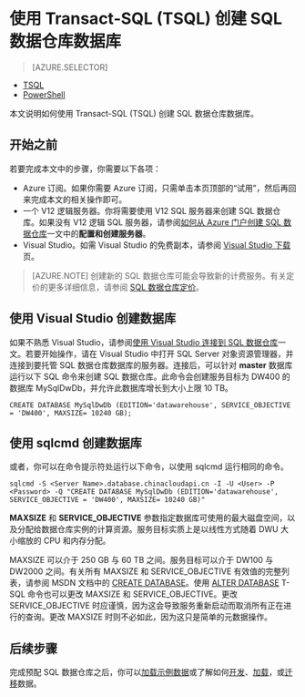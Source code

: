 <properties
   pageTitle="使用 TSQL 创建 SQL 数据仓库 | Azure"
   description="了解如何使用 TSQL 创建 Azure SQL 数据仓库"
   services="sql-data-warehouse"
   documentationCenter="NA"
   authors="lodipalm"
   manager="barbkess"
   editor=""
   tags="azure-sql-data-warehouse"/>

<tags
   ms.service="sql-data-warehouse"
   ms.date="04/20/2016"
   wacn.date="06/23/2016"/>

# 使用 Transact-SQL (TSQL) 创建 SQL 数据仓库数据库

> [AZURE.SELECTOR]
- [TSQL](/documentation/articles/sql-data-warehouse-get-started-create-database-tsql/)
- [PowerShell](/documentation/articles/sql-data-warehouse-get-started-provision-powershell/)

本文说明如何使用 Transact-SQL (TSQL) 创建 SQL 数据仓库数据库。

## 开始之前

若要完成本文中的步骤，你需要以下各项：

- Azure 订阅。如果你需要 Azure 订阅，只需单击本页顶部的“试用”，然后再回来完成本文的相关操作即可。
- 一个 V12 逻辑服务器。你将需要使用 V12 SQL 服务器来创建 SQL 数据仓库。如果没有 V12 逻辑 SQL 服务器，请参阅[如何从 Azure 门户创建 SQL 数据仓库][]一文中的**配置和创建服务器**。
- Visual Studio。如需 Visual Studio 的免费副本，请参阅 [Visual Studio 下载][]页。


> [AZURE.NOTE] 创建新的 SQL 数据仓库可能会导致新的计费服务。有关定价的更多详细信息，请参阅 [SQL 数据仓库定价][]。

## 使用 Visual Studio 创建数据库

如果不熟悉 Visual Studio，请参阅[使用 Visual Studio 连接到 SQL 数据仓库][]一文。若要开始操作，请在 Visual Studio 中打开 SQL Server 对象资源管理器，并连接到要托管 SQL 数据仓库数据库的服务器。连接后，可以针对 **master** 数据库运行以下 SQL 命令来创建 SQL 数据仓库。此命令会创建服务目标为 DW400 的数据库 MySqlDwDb，并允许此数据库增长到大小上限 10 TB。

```
CREATE DATABASE MySqlDwDb (EDITION='datawarehouse', SERVICE_OBJECTIVE = 'DW400', MAXSIZE= 10240 GB);
```

## 使用 sqlcmd 创建数据库

或者，你可以在命令提示符处运行以下命令，以使用 sqlcmd 运行相同的命令。

```
sqlcmd -S <Server Name>.database.chinacloudapi.cn -I -U <User> -P <Password> -Q "CREATE DATABASE MySqlDwDb (EDITION='datawarehouse', SERVICE_OBJECTIVE = 'DW400', MAXSIZE= 10240 GB)"
```

**MAXSIZE** 和 **SERVICE\_OBJECTIVE** 参数指定数据库可使用的最大磁盘空间，以及分配给数据仓库实例的计算资源。服务目标实质上是以线性方式随着 DWU 大小缩放的 CPU 和内存分配。

MAXSIZE 可以介于 250 GB 与 60 TB 之间。服务目标可以介于 DW100 与 DW2000 之间。有关所有 MAXSIZE 和 SERVICE\_OBJECTIVE 有效值的完整列表，请参阅 MSDN 文档中的 [CREATE DATABASE][]。使用 [ALTER DATABASE][] T-SQL 命令也可以更改 MAXSIZE 和 SERVICE\_OBJECTIVE。更改 SERVICE\_OBJECTIVE 时应谨慎，因为这会导致服务重新启动而取消所有正在进行的查询。更改 MAXSIZE 时则不必如此，因为这只是简单的元数据操作。

## 后续步骤
完成预配 SQL 数据仓库之后，你可以[加载示例数据][]或了解如何[开发][]、[加载][]，或[迁移][]数据。

<!--Article references-->
[如何从 Azure 门户创建 SQL 数据仓库]: /documentation/articles/sql-data-warehouse-get-started-provision-powershell/
[使用 Visual Studio 连接到 SQL 数据仓库]: /documentation/articles/sql-data-warehouse-get-started-connect/
[迁移]: /documentation/articles/sql-data-warehouse-overview-migrate/
[开发]: /documentation/articles/sql-data-warehouse-overview-develop/
[加载]: /documentation/articles/sql-data-warehouse-overview-load/
[加载示例数据]: /documentation/articles/sql-data-warehouse-get-started-manually-load-samples/

<!--MSDN references--> 
[CREATE DATABASE]: https://msdn.microsoft.com/zh-cn/library/mt204021.aspx
[ALTER DATABASE]: https://msdn.microsoft.com/zh-cn/library/mt204042.aspx

<!--Other Web references-->
[SQL 数据仓库定价]: /home/features/sql-data-warehouse/#price
[Visual Studio 下载]: https://www.visualstudio.com/downloads/download-visual-studio-vs

<!---HONumber=Mooncake_0530_2016-->